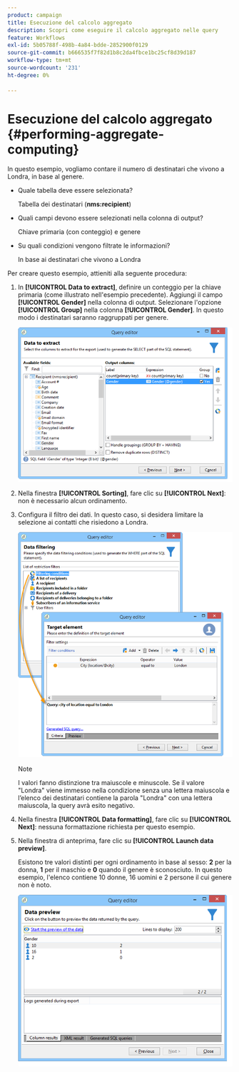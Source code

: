```yaml
---
product: campaign
title: Esecuzione del calcolo aggregato
description: Scopri come eseguire il calcolo aggregato nelle query
feature: Workflows
exl-id: 5b05788f-498b-4a84-bdde-2852900f0129
source-git-commit: b666535f7f82d1b8c2da4fbce1bc25cf8d39d187
workflow-type: tm+mt
source-wordcount: '231'
ht-degree: 0%

---
```


# Esecuzione del calcolo aggregato {#performing-aggregate-computing}



In questo esempio, vogliamo contare il numero di destinatari che vivono a Londra, in base al genere.

* Quale tabella deve essere selezionata?

  Tabella dei destinatari (**nms:recipient**)

* Quali campi devono essere selezionati nella colonna di output?

  Chiave primaria (con conteggio) e genere

* Su quali condizioni vengono filtrate le informazioni?

  In base ai destinatari che vivono a Londra

Per creare questo esempio, attieniti alla seguente procedura:

1. In **[!UICONTROL Data to extract]**, definire un conteggio per la chiave primaria (come illustrato nell&#39;esempio precedente). Aggiungi il campo **[!UICONTROL Gender]** nella colonna di output. Selezionare l&#39;opzione **[!UICONTROL Group]** nella colonna **[!UICONTROL Gender]**. In questo modo i destinatari saranno raggruppati per genere.

   ![](assets/query_editor_nveau_27.png)

1. Nella finestra **[!UICONTROL Sorting]**, fare clic su **[!UICONTROL Next]**: non è necessario alcun ordinamento.
1. Configura il filtro dei dati. In questo caso, si desidera limitare la selezione ai contatti che risiedono a Londra.

   ![](assets/query_editor_22.png)

   >[!NOTE]
   >
   >I valori fanno distinzione tra maiuscole e minuscole. Se il valore &quot;Londra&quot; viene immesso nella condizione senza una lettera maiuscola e l’elenco dei destinatari contiene la parola &quot;Londra&quot; con una lettera maiuscola, la query avrà esito negativo.

1. Nella finestra **[!UICONTROL Data formatting]**, fare clic su **[!UICONTROL Next]**: nessuna formattazione richiesta per questo esempio.
1. Nella finestra di anteprima, fare clic su **[!UICONTROL Launch data preview]**.

   Esistono tre valori distinti per ogni ordinamento in base al sesso: **2** per la donna, **1** per il maschio e **0** quando il genere è sconosciuto. In questo esempio, l&#39;elenco contiene 10 donne, 16 uomini e 2 persone il cui genere non è noto.

   ![](assets/query_editor_agregat_04.png)
